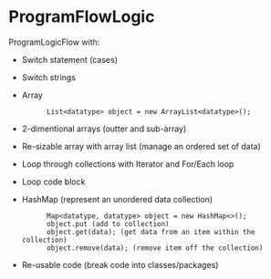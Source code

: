 # ProgramFlowLogic

ProgramLogicFlow with:
- Switch statement (cases)
- Switch strings
- Array

            List<datatype> object = new ArrayList<datatype>();

- 2-dimentional arrays (outter and sub-array)
- Re-sizable array with array list (manage an ordered set of data)
- Loop through collections with Iterator and For/Each loop
- Loop code block
- HashMap (represent an unordered data collection)
    
            Map<datatype, datatype> object = new HashMap<>();
            object.put (add to collection)
            object.get(data); (get data from an item within the collection)
            object.remove(data); (remove item off the collection)
      
- Re-usable code (break code into classes/packages)
